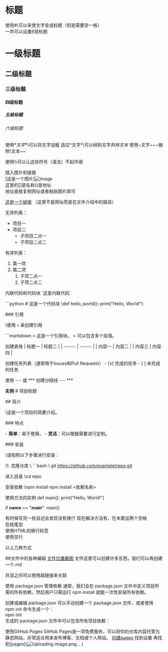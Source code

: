 # 标题  
使用\#\可以来使文字变成标题（但是需要空一格）  
  一共可以设置6层标题  
  # 一级标题
  ## 二级标题
  ### 三级标题
  #### 四级标题
  ##### 五级标题
  ###### 六级标题

使用\**文字**\可以将文字加粗
适应\*文字*\可以倾斜文字*斜体文本*
使用\~文字~\~~删除\文本~~

使用\\\可以让这些符号（语法）不起作用

插入图片和链接  
[这是一个图片]![image](https://github.com/user-attachments/assets/6857d9ff-6a74-4d62-897c-f8e7ab51ff70)    
这里的[]是名称()是地址  
 地址直接复制网址或者粘贴图片即可  

[这是一个链接](https://www.example.com)  （这里不是网址而是在文件介绍中的路径）
  
无序列表：  
- 项目一
- 项目二
  - 子项目二点一
  - 子项目二点二

有序列表：
1. 第一项
2. 第二项
   1. 子项二点一
   2. 子项二点二


内联代码和代码块
\`这是内联代码`

\```python
\# 这是一个代码块
\def hello_world():
    print("Hello, World!")


  
\### 引用

\使用 `>` 来创建引用

\```markdown
\> 这是一个引用块。
\> 可以包含多个段落。

创建表格
\| 标题一 | 标题二 |
\| ------ | ------ |
\| 内容一 | 内容二 |
\| 内容三 | 内容四 |


创建任务列表（通常用于Issues和Pull Requests）
\- [x] 完成的任务
\- [ ] 未完成的任务


使用 --- 或 *** 创建分隔线
\---
\***

**实例**
\# 项目标题

\## 简介

\这是一个项目的简要介绍。

\### 特点

\- **简单**：易于使用。
\- **灵活**：可以根据需要进行定制。

\### 安装

\请按照以下步骤进行安装：

\1. 克隆仓库
\   ```bash
\   git https://github.com/example/repo.git

进入目录
\cd repo

安装依赖
\npm install
npm install <依赖名称>

使用方法的实例
def main():
    print("Hello, World!")

if __name__ == "__main__":
    main()

有时候写完一些自述会发现没有换行
现在解决方法有，在末尾加两个空格  
在结尾加<br> 使用HTML的换行标签 <br>
使用空行

以上几种方式

##文件中的各种编辑
[文件位置截图](![image](https://github.com/user-attachments/assets/dea257bb-f671-43b6-bf01-f7cf0ef40354)
) 文件这里可以创建许多东西，我们可以再创建一个.md

并且之间可以使用超链接来关联


使用 package.json 管理依赖
通常，我们会在 package.json 文件中定义项目所需的所有依赖，然后用户只需运行 npm install 就能一次性安装所有依赖。

创建或编辑 package.json
可以手动创建一个 package.json 文件，或者使用 npm init 命令生成一个：  
npm init  
生成的 package.json 文件中可以包含所有项目依赖：

使用GitHub Pages
GitHub Pages是一项免费服务，可以将你的仓库内容托管为静态网站，非常适合用来发布博客、文档或个人网站。
[创建pages](![image](https://github.com/user-attachments/assets/1622412e-970f-4465-ae13-a3c3fe1f2d6c)
)  找到设置
再找到[pages](![Uploading image.png…]()
)
